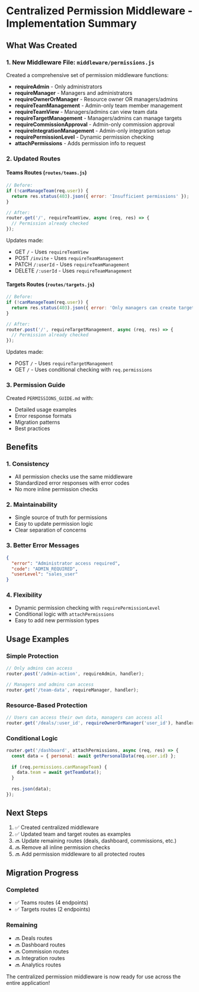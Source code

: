 # Centralized Permission Middleware - Implementation Summary

## What Was Created

### 1. New Middleware File: `middleware/permissions.js`

Created a comprehensive set of permission middleware functions:

- **requireAdmin** - Only administrators
- **requireManager** - Managers and administrators  
- **requireOwnerOrManager** - Resource owner OR managers/admins
- **requireTeamManagement** - Admin-only team member management
- **requireTeamView** - Managers/admins can view team data
- **requireTargetManagement** - Managers/admins can manage targets
- **requireCommissionApproval** - Admin-only commission approval
- **requireIntegrationManagement** - Admin-only integration setup
- **requirePermissionLevel** - Dynamic permission checking
- **attachPermissions** - Adds permission info to request

### 2. Updated Routes

#### Teams Routes (`routes/teams.js`)
```javascript
// Before:
if (!canManageTeam(req.user)) {
  return res.status(403).json({ error: 'Insufficient permissions' });
}

// After:
router.get('/', requireTeamView, async (req, res) => {
  // Permission already checked
});
```

Updates made:
- GET `/` - Uses `requireTeamView`
- POST `/invite` - Uses `requireTeamManagement`
- PATCH `/:userId` - Uses `requireTeamManagement`
- DELETE `/:userId` - Uses `requireTeamManagement`

#### Targets Routes (`routes/targets.js`)
```javascript
// Before:
if (!canManageTeam(req.user)) {
  return res.status(403).json({ error: 'Only managers can create targets' });
}

// After:
router.post('/', requireTargetManagement, async (req, res) => {
  // Permission already checked
});
```

Updates made:
- POST `/` - Uses `requireTargetManagement`
- GET `/` - Uses conditional checking with `req.permissions`

### 3. Permission Guide

Created `PERMISSIONS_GUIDE.md` with:
- Detailed usage examples
- Error response formats
- Migration patterns
- Best practices

## Benefits

### 1. **Consistency**
- All permission checks use the same middleware
- Standardized error responses with error codes
- No more inline permission checks

### 2. **Maintainability**
- Single source of truth for permissions
- Easy to update permission logic
- Clear separation of concerns

### 3. **Better Error Messages**
```json
{
  "error": "Administrator access required",
  "code": "ADMIN_REQUIRED",
  "userLevel": "sales_user"
}
```

### 4. **Flexibility**
- Dynamic permission checking with `requirePermissionLevel`
- Conditional logic with `attachPermissions`
- Easy to add new permission types

## Usage Examples

### Simple Protection
```javascript
// Only admins can access
router.post('/admin-action', requireAdmin, handler);

// Managers and admins can access
router.get('/team-data', requireManager, handler);
```

### Resource-Based Protection
```javascript
// Users can access their own data, managers can access all
router.get('/deals/:user_id', requireOwnerOrManager('user_id'), handler);
```

### Conditional Logic
```javascript
router.get('/dashboard', attachPermissions, async (req, res) => {
  const data = { personal: await getPersonalData(req.user.id) };
  
  if (req.permissions.canManageTeam) {
    data.team = await getTeamData();
  }
  
  res.json(data);
});
```

## Next Steps

1. ✅ Created centralized middleware
2. ✅ Updated team and target routes as examples
3. 🔜 Update remaining routes (deals, dashboard, commissions, etc.)
4. 🔜 Remove all inline permission checks
5. 🔜 Add permission middleware to all protected routes

## Migration Progress

### Completed
- ✅ Teams routes (4 endpoints)
- ✅ Targets routes (2 endpoints)

### Remaining
- 🔜 Deals routes
- 🔜 Dashboard routes
- 🔜 Commission routes
- 🔜 Integration routes
- 🔜 Analytics routes

The centralized permission middleware is now ready for use across the entire application!